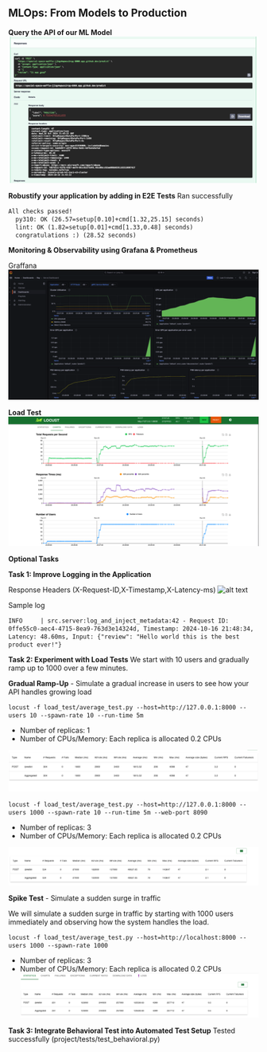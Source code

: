 
## MLOps: From Models to Production

**Query the API of our ML Model**
![alt text](image-5.png)

**Robustify your application by adding in E2E Tests**
Ran successfully

```
All checks passed!
  py310: OK (26.57=setup[0.10]+cmd[1.32,25.15] seconds)
  lint: OK (1.82=setup[0.01]+cmd[1.33,0.48] seconds)
  congratulations :) (28.52 seconds)
```

**Monitoring & Observability using Grafana & Prometheus**

Graffana
![alt text](image-6.png)


**Load Test**
![alt text](image-7.png)

**Optional Tasks**

**Task 1: Improve Logging in the Application**

Response Headers (X-Request-ID,X-Timestamp,X-Latency-ms)
![alt text](https://i.imgur.com/vXFq9SS.png)

Sample log

```
INFO     | src.server:log_and_inject_metadata:42 - Request ID: 0ffe55c0-aec4-4715-8ea9-763d3e14324d, Timestamp: 2024-10-16 21:48:34, Latency: 48.60ms, Input: {"review": "Hello world this is the best product ever!"}
```
**Task 2: Experiment with Load Tests**
We start with 10 users and gradually ramp up to 1000 over a few minutes.

**Gradual Ramp-Up** - Simulate a gradual increase in users to see how your API handles growing load
```
locust -f load_test/average_test.py --host=http://127.0.0.1:8000 --users 10 --spawn-rate 10 --run-time 5m
```

- Number of replicas: 1
- Number of CPUs/Memory: Each replica is allocated 0.2 CPUs

![alt text](image-3.png)

```
locust -f load_test/average_test.py --host=http://127.0.0.1:8000 --users 1000 --spawn-rate 10 --run-time 5m --web-port 8090
```
- Number of replicas: 3
- Number of CPUs/Memory: Each replica is allocated 0.2 CPUs

![alt text](image-1.png)

**Spike Test** - Simulate a sudden surge in traffic

We will simulate a sudden surge in traffic by starting with 1000 users immediately and observing how the system handles the load.

```
locust -f load_test/average_test.py --host=http://localhost:8000 --users 1000 --spawn-rate 1000
```
- Number of replicas: 3
- Number of CPUs/Memory: Each replica is allocated 0.2 CPUs
![alt text](image-4.png)

**Task 3: Integrate Behavioral Test into Automated Test Setup**
Tested successfully (project/tests/test_behavioral.py)